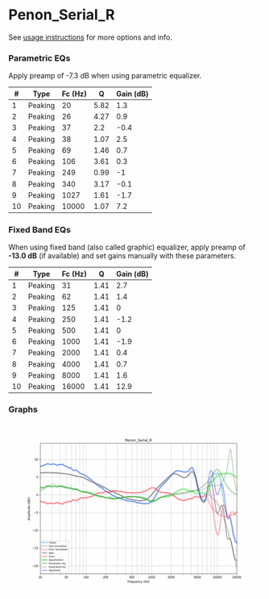 # Penon_Serial_R
See [usage instructions](https://github.com/jaakkopasanen/AutoEq#usage) for more options and info.

### Parametric EQs
Apply preamp of -7.3 dB when using parametric equalizer.

|   # | Type    |   Fc (Hz) |    Q |   Gain (dB) |
|-----|---------|-----------|------|-------------|
|   1 | Peaking |        20 | 5.82 |         1.3 |
|   2 | Peaking |        26 | 4.27 |         0.9 |
|   3 | Peaking |        37 | 2.2  |        -0.4 |
|   4 | Peaking |        38 | 1.07 |         2.5 |
|   5 | Peaking |        69 | 1.46 |         0.7 |
|   6 | Peaking |       106 | 3.61 |         0.3 |
|   7 | Peaking |       249 | 0.99 |        -1   |
|   8 | Peaking |       340 | 3.17 |        -0.1 |
|   9 | Peaking |      1027 | 1.61 |        -1.7 |
|  10 | Peaking |     10000 | 1.07 |         7.2 |

### Fixed Band EQs
When using fixed band (also called graphic) equalizer, apply preamp of **-13.0 dB** (if available) and set gains manually with these parameters.

|   # | Type    |   Fc (Hz) |    Q |   Gain (dB) |
|-----|---------|-----------|------|-------------|
|   1 | Peaking |        31 | 1.41 |         2.7 |
|   2 | Peaking |        62 | 1.41 |         1.4 |
|   3 | Peaking |       125 | 1.41 |         0   |
|   4 | Peaking |       250 | 1.41 |        -1.2 |
|   5 | Peaking |       500 | 1.41 |         0   |
|   6 | Peaking |      1000 | 1.41 |        -1.9 |
|   7 | Peaking |      2000 | 1.41 |         0.4 |
|   8 | Peaking |      4000 | 1.41 |         0.7 |
|   9 | Peaking |      8000 | 1.41 |         1.6 |
|  10 | Peaking |     16000 | 1.41 |        12.9 |

### Graphs
![](./Penon_Serial_R.png)
